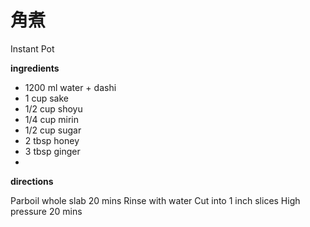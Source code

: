 # 角煮

Instant Pot

**ingredients**

- 1200 ml water + dashi
- 1 cup sake
- 1/2 cup shoyu
- 1/4 cup mirin
- 1/2 cup sugar
- 2 tbsp honey
- 3 tbsp ginger
-

**directions**

Parboil whole slab 20 mins
Rinse with water
Cut into 1 inch slices
High pressure 20 mins
